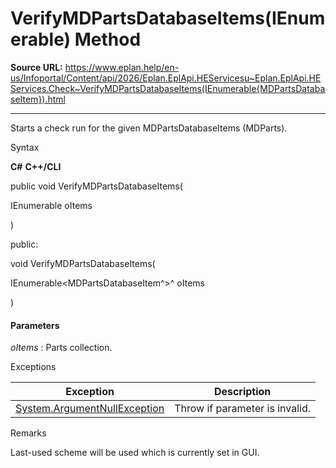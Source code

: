 # VerifyMDPartsDatabaseItems(IEnumerable<MDPartsDatabaseItem>) Method

**Source URL:** https://www.eplan.help/en-us/Infoportal/Content/api/2026/Eplan.EplApi.HEServicesu~Eplan.EplApi.HEServices.Check~VerifyMDPartsDatabaseItems(IEnumerable{MDPartsDatabaseItem}).html

---

Starts a check run for the given MDPartsDatabaseItems (MDParts).

Syntax

**C#**
**C++/CLI**


public void VerifyMDPartsDatabaseItems( 

   IEnumerable<MDPartsDatabaseItem> oItems

)

public:

void VerifyMDPartsDatabaseItems( 

   IEnumerable<MDPartsDatabaseItem^>^ oItems

)


#### Parameters

*oItems*
:   Parts collection.

Exceptions

| Exception | Description |
| --- | --- |
| [System.ArgumentNullException](#) | Throw if parameter is invalid. |

Remarks

Last-used scheme will be used which is currently set in GUI.
